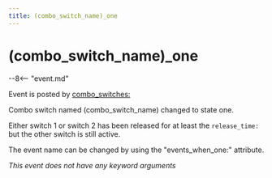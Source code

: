 ```yaml
---
title: (combo_switch_name)_one
---
```


# (combo_switch_name)\_one


--8<-- "event.md"

Event is posted by [combo_switches:](../config/combo_switches.md)

Combo switch named (combo_switch_name) changed to state one.

Either switch 1 or switch 2 has been released for at least the
`release_time:` but the other switch is still active.

The event name can be changed by using the "events_when_one:"
attribute.

*This event does not have any keyword arguments*
